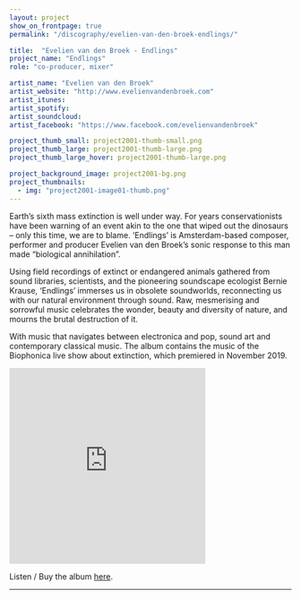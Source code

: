 ```yaml
---
layout: project
show_on_frontpage: true
permalink: "/discography/evelien-van-den-broek-endlings/"

title:  "Evelien van den Broek - Endlings"
project_name: "Endlings"
role: "co-producer, mixer"

artist_name: "Evelien van den Broek"
artist_website: "http://www.evelienvandenbroek.com"
artist_itunes:
artist_spotify:
artist_soundcloud: 
artist_facebook: "https://www.facebook.com/evelienvandenbroek"

project_thumb_small: project2001-thumb-small.png
project_thumb_large: project2001-thumb-large.png
project_thumb_large_hover: project2001-thumb-large.png

project_background_image: project2001-bg.png
project_thumbnails:
  - img: "project2001-image01-thumb.png"
---
```


Earth’s sixth mass extinction is well under way. For years conservationists have been warning of an event akin to the one that wiped out the dinosaurs – only this time, we are to blame. ‘Endlings’ is Amsterdam-based composer, performer and producer Evelien van den Broek’s sonic response to this man made “biological annihilation”. 

Using field recordings of extinct or endangered animals gathered from sound libraries, scientists, and the pioneering soundscape ecologist Bernie Krause, ‘Endlings’ immerses us in obsolete soundworlds, reconnecting us with our natural environment through sound. Raw, mesmerising and sorrowful music celebrates the wonder, beauty and diversity of nature, and mourns the brutal destruction of it. 

With music that navigates between electronica and pop, sound art and contemporary classical music. The album contains the music of the Biophonica live show about extinction, which premiered in November 2019. 


<iframe style="border: 0; width: 350px; height: 350px;" src="https://bandcamp.com/EmbeddedPlayer/album=3916615716/size=large/bgcol=ffffff/linkcol=0687f5/minimal=true/transparent=true/" seamless><a href="http://evelienvandenbroek.bandcamp.com/album/endlings">Endlings by Evelien van den Broek</a></iframe>


Listen / Buy the album <a href="https://evelienvandenbroek.bandcamp.com/album/endlings" target="blank">here</a>.



---
